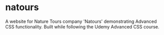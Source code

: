 # natours
A website for Nature Tours company 'Natours' demonstrating Advanced CSS functionality. Built while following the Udemy Advanced CSS course. 
